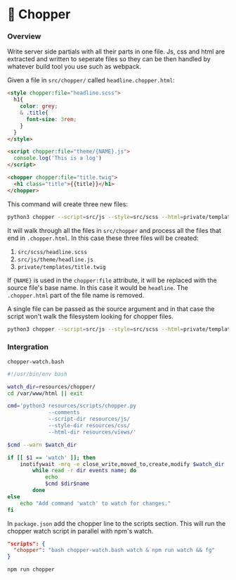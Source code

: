 
# 🚁 Chopper


### Overview

Write server side partials with all their parts in one file.  Js, css
and html are extracted and written to seperate files so they can be
then handled by whatever build tool you use such as webpack.

Given a file in `src/chopper/` called `headline.chopper.html`:

``` html
<style chopper:file="headline.scss">
  h1{
    color: grey;
    & .title{
      font-size: 3rem;
    }
  }
</style>

<script chopper:file="theme/{NAME}.js">
  console.log('This is a log')
</script>

<chopper chopper:file="title.twig">
  <h1 class="title">{{title}}</h1>
</chopper>
```

This command will create three new files:

``` bash
python3 chopper --script=src/js --style=src/scss --html=private/templates src/chopper
```

It will walk through all the files in `src/chopper` and process all
the files that end in `.chopper.html`.  In this case these three files
will be created:

1. `src/scss/headline.scss`
1. `src/js/theme/headline.js`
1. `private/templates/title.twig`

If `{NAME}` is used in the `chopper:file` attribute, it will be
replaced with the source file's base name.  In this case it would be
`headline`.  The `.chopper.html` part of the file name is removed.

A single file can be passed as the source argument and in that case
the script won't walk the filesystem looking for chopper files.

``` bash
python3 chopper --script=src/js --style=src/scss --html=private/templates src/chopper/headline.chopper.html
```


### Intergration

`chopper-watch.bash`

``` bash
#!/usr/bin/env bash

watch_dir=resources/chopper/
cd /var/www/html || exit

cmd='python3 resources/scripts/chopper.py
             --comments
             --script-dir resources/js/
             --style-dir resources/css/
             --html-dir resources/views/'

$cmd --warn $watch_dir

if [[ $1 == 'watch' ]]; then
    inotifywait -mrq -e close_write,moved_to,create,modify $watch_dir |
        while read -r dir events name; do
            echo
            $cmd $dir$name
        done
else
    echo "Add command 'watch' to watch for changes."
fi
```

In `package.json` add the chopper line to the scripts section.  This
will run the chopper watch script in parallel with npm's watch.

``` json
"scripts": {
  "chopper": "bash chopper-watch.bash watch & npm run watch && fg"
}
```

`npm run chopper`

